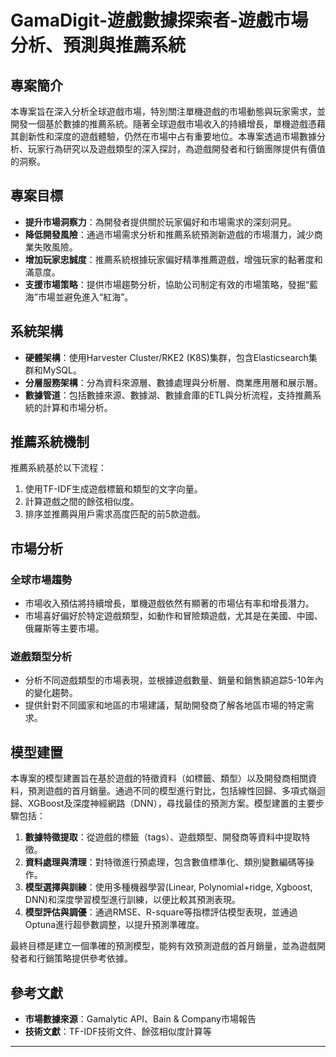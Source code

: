 # GamaDigit-遊戲數據探索者-遊戲市場分析、預測與推薦系統

## 專案簡介

本專案旨在深入分析全球遊戲市場，特別關注單機遊戲的市場動態與玩家需求，並開發一個基於數據的推薦系統。隨著全球遊戲市場收入的持續增長，單機遊戲憑藉其創新性和深度的遊戲體驗，仍然在市場中占有重要地位。本專案透過市場數據分析、玩家行為研究以及遊戲類型的深入探討，為遊戲開發者和行銷團隊提供有價值的洞察。

## 專案目標

- **提升市場洞察力**：為開發者提供關於玩家偏好和市場需求的深刻洞見。
- **降低開發風險**：通過市場需求分析和推薦系統預測新遊戲的市場潛力，減少商業失敗風險。
- **增加玩家忠誠度**：推薦系統根據玩家偏好精準推薦遊戲，增強玩家的黏著度和滿意度。
- **支援市場策略**：提供市場趨勢分析，協助公司制定有效的市場策略，發掘“藍海”市場並避免進入“紅海”。

## 系統架構

- **硬體架構**：使用Harvester Cluster/RKE2 (K8S)集群，包含Elasticsearch集群和MySQL。
- **分層服務架構**：分為資料來源層、數據處理與分析層、商業應用層和展示層。
- **數據管道**：包括數據來源、數據湖、數據倉庫的ETL與分析流程，支持推薦系統的計算和市場分析。

## 推薦系統機制

推薦系統基於以下流程：
1. 使用TF-IDF生成遊戲標籤和類型的文字向量。
2. 計算遊戲之間的餘弦相似度。
3. 排序並推薦與用戶需求高度匹配的前5款遊戲。

## 市場分析

### 全球市場趨勢
- 市場收入預估將持續增長，單機遊戲依然有顯著的市場佔有率和增長潛力。
- 市場喜好偏好於特定遊戲類型，如動作和冒險類遊戲，尤其是在美國、中國、俄羅斯等主要市場。

### 遊戲類型分析
- 分析不同遊戲類型的市場表現，並根據遊戲數量、銷量和銷售額追踪5-10年內的變化趨勢。
- 提供針對不同國家和地區的市場建議，幫助開發商了解各地區市場的特定需求。

## 模型建置

本專案的模型建置旨在基於遊戲的特徵資料（如標籤、類型）以及開發商相關資料，預測遊戲的首月銷量。通過不同的模型進行對比，包括線性回歸、多項式嶺迴歸、XGBoost及深度神經網路（DNN），尋找最佳的預測方案。模型建置的主要步驟包括：

1. **數據特徵提取**：從遊戲的標籤（tags）、遊戲類型、開發商等資料中提取特徵。
2. **資料處理與清理**：對特徵進行預處理，包含數值標準化、類別變數編碼等操作。
3. **模型選擇與訓練**：使用多種機器學習(Linear, Polynomial+ridge, Xgboost, DNN)和深度學習模型進行訓練，以便比較其預測表現。
4. **模型評估與調優**：通過RMSE、R-square等指標評估模型表現，並通過Optuna進行超參數調整，以提升預測準確度。

最終目標是建立一個準確的預測模型，能夠有效預測遊戲的首月銷量，並為遊戲開發者和行銷策略提供參考依據。

## 參考文獻

- **市場數據來源**：Gamalytic API、Bain & Company市場報告
- **技術文獻**：TF-IDF技術文件、餘弦相似度計算等

---

